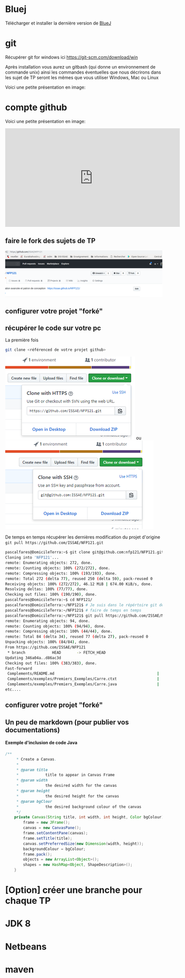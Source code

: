 # Bluej

Télécharger et installer la dernière version de [BlueJ](https://www.bluej.org/)

# git

Récupérer git for windows ici https://git-scm.com/download/win 

Après installation vous aurez un gitbash (qui donne un environnement de commande unix) ainsi les commandes éventuelles que nous décrirons dans les sujet de TP seront les mêmes que vous utiliser Windows, Mac ou Linux

Voici une petite présentation en image:


# compte github

Voici une petite présentation en image:

<iframe width="560" height="315" src="https://www.youtube.com/embed/NHA9jiZ2fHE" frameborder="0" allow="accelerometer; autoplay; encrypted-media; gyroscope; picture-in-picture" allowfullscreen></iframe>

## faire le fork des sujets de TP

![Frok](img/fork.png)

## configurer votre projet "forké"

## récupérer le code sur votre pc

La première fois
```bash
git clone <référenced de votre projet github>
```
![Clone avec https](img/cloneWithHttps.PNG) ou ![Clone avec ssh](img/cloneWithSSH.PNG)

De temps en temps récupérer les dernières modification du projet d'origine  ``` git pull https://github.com/ISSAE/NFP121.git```


```bash
pascalfares@DomicileTerra:~$ git clone git@github.com:nfp121/NFP121.git
Cloning into 'NFP121'...
remote: Enumerating objects: 272, done.
remote: Counting objects: 100% (272/272), done.
remote: Compressing objects: 100% (193/193), done.
remote: Total 272 (delta 77), reused 250 (delta 59), pack-reused 0
Receiving objects: 100% (272/272), 46.12 MiB | 674.00 KiB/s, done.
Resolving deltas: 100% (77/77), done.
Checking out files: 100% (190/190), done.
pascalfares@DomicileTerra:~$ cd NFP121/
pascalfares@DomicileTerra:~/NFP121$ # Je suis dans le répértoire git de travail
pascalfares@DomicileTerra:~/NFP121$ # faire de temps en temps
pascalfares@DomicileTerra:~/NFP121$ git pull https://github.com/ISSAE/NFP121.git
remote: Enumerating objects: 94, done.
remote: Counting objects: 100% (94/94), done.
remote: Compressing objects: 100% (44/44), done.
remote: Total 84 (delta 34), reused 77 (delta 27), pack-reused 0
Unpacking objects: 100% (84/84), done.
From https://github.com/ISSAE/NFP121
 * branch            HEAD       -> FETCH_HEAD
Updating 346a04a..d86ac3d
Checking out files: 100% (383/383), done.
Fast-forward
 Complements/README.md                                              |   0
 Complements/exemples/Premiers_Exemples/Carre.ctxt                  |   9 +
 Complements/exemples/Premiers_Exemples/Carre.java                  |  22 ++
etc....
```

## configurer votre projet "forké"

## Un peu de markdown (pour publier vos documentations)

#### Exemple d'inclusion de code Java

```java
/**
     * Create a Canvas.
     * 
     * @param title
     *            title to appear in Canvas Frame
     * @param width
     *            the desired width for the canvas
     * @param height
     *            the desired height for the canvas
     * @param bgClour
     *            the desired background colour of the canvas
     */
    private Canvas(String title, int width, int height, Color bgColour) {
        frame = new JFrame();
        canvas = new CanvasPane();
        frame.setContentPane(canvas);
        frame.setTitle(title);
        canvas.setPreferredSize(new Dimension(width, height));
        backgroundColour = bgColour;
        frame.pack();
        objects = new ArrayList<Object>();
        shapes = new HashMap<Object, ShapeDescription>();
    }
```

# [Option] créer une branche pour chaque TP

# JDK 8

# Netbeans

# maven
